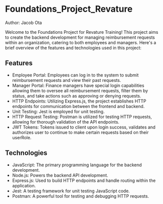 # Foundations_Project_Revature

Author: Jacob Ota

Welcome to the Foundations Project for Revature Training! This project aims to create the backend development for managing reimbursement requests within an organization, catering to both employees and managers. Here's a brief overview of the features and technologies used in this project:

## Features

- Employee Portal: Employees can log in to the system to submit reimbursement requests and view their past requests.
- Manager Portal: Finance managers have special login capabilities allowing them to oversee all reimbursement requests, filter them by status, and take actions such as approving or denying requests.
- HTTP Endpoints: Utilizing Express.js, the project establishes HTTP endpoints for communication between the frontend and backend.
- Unit Testing: Jest is employed for unit testing.
- HTTP Request Testing: Postman is utilized for testing HTTP requests, allowing for thorough validation of the API endpoints.
- JWT Tokens: Tokens issued to client upon login success, validates and authorizes user to continue to make certain requests based on their userRole.

## Technologies

- JavaScript: The primary programming language for the backend development.
- Node.js: Powers the backend API development.
- Express.js: Used to build HTTP endpoints and handle routing within the application.
- Jest: A testing framework for unit testing JavaScript code.
- Postman: A powerful tool for testing and debugging HTTP requests.
